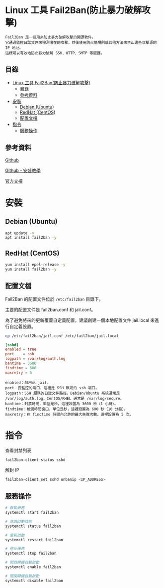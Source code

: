 # Linux 工具 Fail2Ban(防止暴力破解攻擊)

```
Fail2Ban 是一個用來防止暴力破解攻擊的開源軟件。
它通過監控日誌文件來檢測潛在的攻擊，然後使用防火牆規則或其他方法來禁止這些攻擊源的 IP 地址。
這樣可以有效地防止暴力破解 SSH、HTTP、SMTP 等服務。
```

## 目錄

- [Linux 工具 Fail2Ban(防止暴力破解攻擊)](#linux-工具-fail2ban防止暴力破解攻擊)
  - [目錄](#目錄)
  - [參考資料](#參考資料)
- [安裝](#安裝)
  - [Debian (Ubuntu)](#debian-ubuntu)
  - [RedHat (CentOS)](#redhat-centos)
  - [配置文檔](#配置文檔)
- [指令](#指令)
  - [服務操作](#服務操作)

## 參考資料

[Github](https://github.com/fail2ban/fail2ban?tab=readme-ov-file)

[Github - 安裝教學](https://github.com/fail2ban/fail2ban/wiki/How-to-install-fail2ban-packages)

[官方文檔](https://fail2ban.readthedocs.io/en/latest/)

# 安裝

## Debian (Ubuntu)

```bash
apt update -y
apt install fail2ban -y
```

## RedHat (CentOS)

```bash
yum install epel-release -y
yum install fail2ban -y
```

## 配置文檔

Fail2Ban 的配置文件位於 `/etc/fail2ban` 目錄下。

主要的配置文件是 fail2ban.conf 和 jail.conf。

為了避免將來的更新覆蓋自定義配置，建議創建一個本地配置文件 jail.local 來進行自定義設置。

```bash
cp /etc/fail2ban/jail.conf /etc/fail2ban/jail.local
```

```conf
[sshd]
enabled = true
port    = ssh
logpath = /var/log/auth.log
bantime = 3600
findtime = 600
maxretry = 5
```

```
enabled：啟用此 jail。
port：要監控的端口，這裡是 SSH 默認的 ssh 端口。
logpath：SSH 服務的日誌文件路徑，Debian/Ubuntu 系統通常是 /var/log/auth.log，CentOS/RHEL 通常是 /var/log/secure。
bantime：封禁時間，單位是秒，這裡設置為 3600 秒（1 小時）。
findtime：檢測時間窗口，單位是秒，這裡設置為 600 秒（10 分鐘）。
maxretry：在 findtime 時間內允許的最大失敗次數，這裡設置為 5 次。
```

# 指令

查看封禁列表

```bash
fail2ban-client status sshd
```

解封 IP

```bash
fail2ban-client set sshd unbanip <IP_ADDRESS>
```

## 服務操作

```bash
# 啟動服務
systemctl start fail2ban

# 查詢啟動狀態
systemctl status fail2ban

# 重新啟動
systemctl restart fail2ban

# 停止服務
systemctl stop fail2ban

# 開啟開機自動啟動
systemctl enable fail2ban

# 關閉開機自動啟動
systemctl disable fail2ban
```
